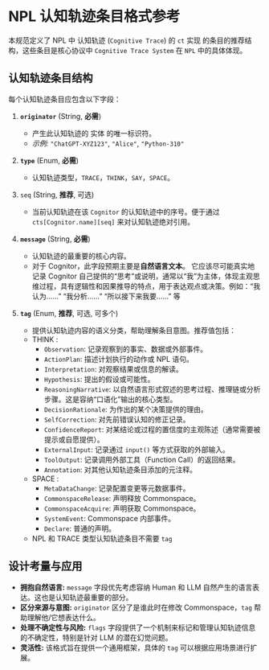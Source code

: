 # NPL 认知轨迹条目格式参考

本规范定义了 NPL 中 认知轨迹 (`Cognitive Trace`) 的 `ct` 实现 的条目的推荐结构，这些条目是核心协议中 `Cognitive Trace System` 在 `NPL` 中的具体体现。

## 认知轨迹条目结构

每个认知轨迹条目应包含以下字段：

1.  **`originator`** (String, **必需**)
    *   产生此认知轨迹的 实体 的唯一标识符。
    *   *示例:* `"ChatGPT-XYZ123"`, `"Alice"`, `"Python-310"`

2.  **`type`** (Enum, **必需**)
    *   认知轨迹类型，`TRACE`，`THINK`，`SAY`，`SPACE`。

3.  `seq` (String, **推荐**, 可选)
	- 当前认知轨迹在该 `Cognitor` 的认知轨迹中的序号。便于通过 `cts[Cognitor.name][seq]` 来对认知轨迹绝对引用。

4.  **`message`** (String, **必需**)
    *   认知轨迹的最重要的核心内容。
    *   对于 Cognitor，此字段预期主要是**自然语言文本**。 它应该尽可能真实地记录 Cognitor 自己提供的“思考”或说明，通常以“我”为主体，体现主观思维过程，具有逻辑性和因果推导的特点，用于表达观点或决策。例如：“我认为……” “我分析……” “所以接下来我要……” 等

5.  **`tag`** (Enum, **推荐**, 可选, 可多个)
    *   提供认知轨迹内容的语义分类，帮助理解条目意图。推荐值包括：
	*   THINK :
        *   `Observation`: 记录观察到的事实、数据或外部事件。
        *   `ActionPlan`: 描述计划执行的动作或 NPL 语句。
        *   `Interpretation`: 对观察结果或信息的解读。
        *   `Hypothesis`: 提出的假设或可能性。
        *   `ReasoningNarrative`: 以自然语言形式叙述的思考过程、推理链或分析步骤。这是容纳“口语化”输出的核心类型。
        *   `DecisionRationale`: 为作出的某个决策提供的理由。
        *   `SelfCorrection`: 对先前错误认知的修正记录。
        *   `ConfidenceReport`: 对某结论或过程的置信度的主观陈述（通常需要被提示或自愿提供）。
        *   `ExternalInput`: 记录通过 `input()` 等方式获取的外部输入。
        *   `ToolOutput`: 记录调用外部工具（Function Call）的返回结果。
        *   `Annotation`: 对其他认知轨迹条目添加的元注释。
    *   SPACE :
        *   `MetaDataChange`: 记录配置变更等元数据事件。
        *   `CommonspaceRelease`: 声明释放 Commonspace。
        *   `CommonspaceAcquire`: 声明获取 Commonspace。
        *   `SystemEvent`: Commonspace 内部事件。
        *   `Declare`: 普通的声明。
	* NPL 和 TRACE 类型认知轨迹条目不需要 `tag`

## 设计考量与应用

*   **拥抱自然语言:** `message` 字段优先考虑容纳 Human 和 LLM 自然产生的语言表达。这也是认知轨迹最重要的部分。
*   **区分来源与意图:** `originator` 区分了是谁此时在修改 Commonspace，`tag` 帮助理解他/它想表达什么。
*   **处理不确定性与风险:** `flags` 字段提供了一个机制来标记和管理认知轨迹信息的不确定性，特别是针对 LLM 的潜在幻觉问题。
*   **灵活性:** 该格式旨在提供一个通用框架，具体的 `tag` 可以根据应用场景进行扩展。
